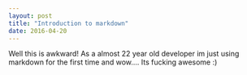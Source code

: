 ```yaml
---
layout: post
title: "Introduction to markdown"
date: 2016-04-20
---
```



Well this is awkward! As a almost 22 year old developer im just using markdown for the first time and wow.... Its fucking awesome :)



